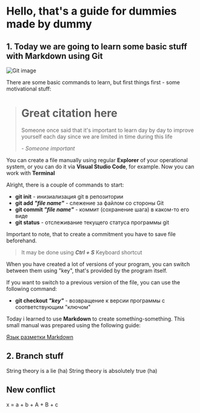 # Hello, that's a guide for dummies made by dummy
## 1. Today we are going to learn some basic stuff with Markdown using Git

![Git image](https://upload.wikimedia.org/wikipedia/commons/thumb/e/e0/Git-logo.svg/1280px-Git-logo.svg.png)


There are some basic commands to learn, but first things first - some motivational stuff:

># Great citation here
> Someone once said that it's important to learn day by day to improve yourself each day since we are limited in time during this life
>
> *- Someone important*

You can create a file manually using regular **Explorer** of your operational system, or you can do it via **Visual Studio Code**, for example.
Now you can work with **Terminal**


Alright, there is a couple of commands to start:
* **git init** - инизиализация git в репозитории
* **git add *"file name"*** - слежение за файлом со стороны Git
* **git commit *"file name"*** - коммит (сохранение шага) в каком-то его виде
* **git status** - отслеживание текущего статуса программы git 

Important to note, that to create a commitment you have to save file beforehand.

>It may be done using ***Ctrl + S*** Keyboard shortcut

When you have created a lot of versions of your program, you can switch between them using "key", that's provided by the program itself.

If you want to switch to a previous version of the file, you can use the following command:

- **git checkout *"key"*** - возвращение к версии программы с соответствующим "ключом"

Today i learned to use **Markdown** to create something-something. This small manual was prepared using the following guide:

[Язык разметки Markdown](https://doka.guide/tools/markdown/)

## 2. Branch stuff

String theory is a lie (ha)
String theory is absolutely true (ha)


## New conflict
x = a + b + A + B + c